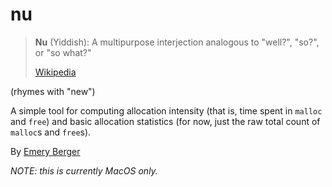 # nu

> **Nu** (Yiddish): A multipurpose interjection analogous to "well?", "so?", or "so what?"
> 
> [Wikipedia](https://en.wikipedia.org/wiki/List_of_English_words_of_Yiddish_origin#N)

(rhymes with "new")

A simple tool for computing allocation intensity (that is, time spent
in `malloc` and `free`) and basic allocation statistics (for now, just
the raw total count of `malloc`s and `free`s).

By [Emery Berger](https://emeryberger.com)

_NOTE: this is currently MacOS only._
